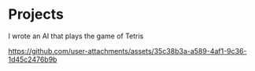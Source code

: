 # Projects
I wrote an AI that plays the game of Tetris

https://github.com/user-attachments/assets/35c38b3a-a589-4af1-9c36-1d45c2476b9b

